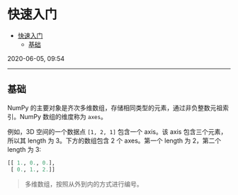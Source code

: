 # 快速入门

- [快速入门](#快速入门)
  - [基础](#基础)

2020-06-05, 09:54
***

## 基础

NumPy 的主要对象是齐次多维数组，存储相同类型的元素，通过非负整数元祖索引。NumPy 数组的维度称为 `axes`。

例如，3D 空间的一个数据点 `[1, 2, 1]` 包含一个 axis。该 axis 包含三个元素，所以其 length 为 3。下方的数组包含 2 个 axes。第一个 length 为 2，第二个 length 为 3:

```py
[[ 1., 0., 0.],
 [ 0., 1., 2.]]
```

> 多维数组，按照从外到内的方式进行编号。


